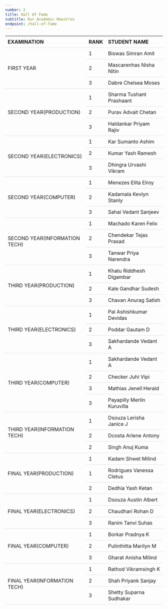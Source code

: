```yaml
---
number: 2
title: Hall Of Fame
subtitle: Our Academic Maestros
endpoint: /hall-of-fame
---
```


<style>
table {
  border-collapse: collapse;
  width: 100%;
  display:block;
}

th, td {
  padding: 8px;
  text-align: left;
  border-bottom: 1px solid #ddd;
}

</style>
<table>
<tr>
    <th>EXAMINATION</th>
    <th>RANK</th>
    <th>STUDENT NAME</th>
  </tr>
  <tr>
    <td rowspan ="3">FIRST YEAR</td>
    <td>1</td>
    <td>Biswas Simran Amit</td>
  </tr>
  <tr>
    <td>2</td>
    <td>Mascarenhas Nisha Nitin</td>
  </tr>
  <tr>
    <td>3</td>
    <td>Dabre Chelsea Moses</td>
  </tr>
  <tr>
    <td rowspan ="3">SECOND YEAR(PRODUCTION)</td>
    <td>1</td>
    <td>Sharma Tushant Prashaant</td>
  </tr>
  <tr>
    <td>2</td>
    <td>Purav Advait Chetan</td>
  </tr>
  <tr>
    <td>3</td>
    <td>Haldankar Priyam Rajiv</td>
  </tr>
  <tr>
    <td rowspan ="3">SECOND YEAR(ELECTRONICS)</td>
    <td>1</td>
    <td>Kar Sumanto Ashim</td>
  </tr>
  <tr>
    <td>2</td>
    <td>Kumar Yash Ramesh</td>
  </tr>
  <tr>
    <td>3</td>
    <td>Dhingra Urvashi Vikram</td>
  </tr>
  <tr>
    <td rowspan ="3">SECOND YEAR(COMPUTER)</td>
    <td>1</td>
    <td>Menezes Elita Elroy</td>
  </tr>
  <tr>
    <td>2</td>
    <td>Kadamala Kevlyn Stanly</td>
  </tr>
  <tr>
    <td>3</td>
    <td>Sahai Vedant Sanjeev</td>
  </tr>
  <tr>
    <td rowspan ="3">SECOND YEAR(INFORMATION TECH)</td>
    <td>1</td>
    <td>Machado Karen Felix</td>
  </tr>
  <tr>
    <td>2</td>
    <td>Chendekar Tejas Prasad</td>
  </tr>
  <tr>
    <td>3</td>
    <td>Tanwar Priya Narendra</td>
  </tr>
  <tr>
    <td rowspan ="3">THIRD YEAR(PRODUCTION)</td>
    <td>1</td>
    <td>Khatu Riddhesh Digambar</td>
  </tr>
  <tr>
    <td>2</td>
    <td>Kale Gandhar Sudesh</td>
  </tr>
  <tr>
    <td>3</td>
    <td>Chavan Anurag Satish</td>
  </tr>
  <tr>
    <td rowspan ="3">THIRD YEAR(ELECTRONICS)</td>
    <td>1</td>
    <td>Pal Ashishkumar Devidas</td>
  </tr>
  <tr>
    <td>2</td>
    <td>Poddar Gautam D</td>
  </tr>
  <tr>
    <td>3</td>
    <td>Sakhardande Vedant A</td>
  </tr>
  <tr>
    <td rowspan ="4">THIRD YEAR(COMPUTER)</td>
    <td>1</td>
    <td>Sakhardande Vedant A</td>
  </tr>
  <tr>
    <td>2</td>
    <td>Checker Juhi Vipi</td>
  </tr>
  <tr>
    <td>3</td>
    <td>Mathias Jenell Herald</td>
  </tr>
  <tr>
    <td>3</td>
    <td>Payapilly Merlin Kuruvilla</td>
  </tr>
  <tr>
    <td rowspan ="3">THIRD YEAR(INFORMATION TECH)</td>
    <td>1</td>
    <td>Dsouza Lerisha Janice J</td>
  </tr>
  <tr>
    <td>2</td>
    <td>Dcosta Arlene Antony</td>
  </tr>
  <tr>
    <td>2</td>
    <td>Singh Anuj Kuma</td>
  </tr>
  <tr>
    <td rowspan ="3">FINAL YEAR(PRODUCTION)</td>
    <td>1</td>
    <td>Kadam Shwet Milind</td>
  </tr>
  <tr>
    <td>1</td>
    <td>Rodrigues Vanessa Cletus</td>
  </tr>
  <tr>
    <td>2</td>
    <td>Dedhia Yash Ketan</td>
  </tr>
  <tr>
    <td rowspan ="3">FINAL YEAR(ELECTRONICS)</td>
    <td>1</td>
    <td>Dsouza Austin Albert</td>
  </tr>
  <tr>
    <td>2</td>
    <td>Chaudhari Rohan D</td>
  </tr>
  <tr>
    <td>3</td>
    <td>Ranim Tanvi Suhas</td>
  </tr>
  <tr>
    <td rowspan ="3">FINAL YEAR(COMPUTER)</td>
    <td>1</td>
    <td>Borkar Pradnya K</td>
  </tr>
  <tr>
    <td>2</td>
    <td>Pulinthitta Marilyn M</td>
  </tr>
  <tr>
    <td>3</td>
    <td>Gharat Anisha Milind</td>
  </tr>
  <tr>
    <td rowspan ="3">FINAL YEAR(INFORMATION TECH)</td>
    <td>1</td>
    <td>Rathod Vikramsingh K</td>
  </tr>
  <tr>
    <td>2</td>
    <td>Shah Priyank Sanjay</td>
  </tr>
  <tr>
    <td>3</td>
    <td>Shetty Suparna Sudhakar</td>
  </tr>
</table>
